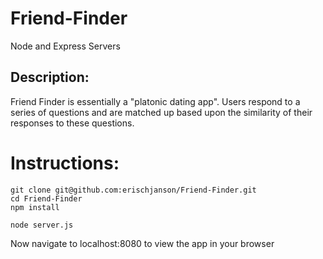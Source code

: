 # Friend-Finder
Node and Express Servers

## Description:

Friend Finder is essentially a "platonic dating app". Users respond to a series of questions and are matched up based upon the similarity of their responses to these questions.

# Instructions:
```
git clone git@github.com:erischjanson/Friend-Finder.git
cd Friend-Finder
npm install

node server.js
```
Now navigate to localhost:8080 to view the app in your browser




